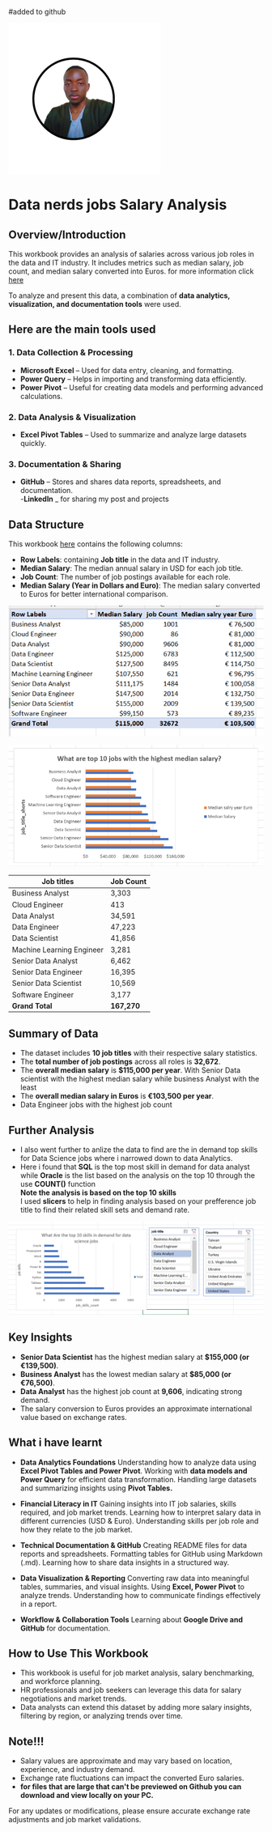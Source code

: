 #added to github  

![alt text](image.png)

#  Data nerds jobs Salary Analysis 
## Overview/Introduction

This workbook provides an analysis of salaries across various job roles in the data and IT industry. It includes metrics such as median salary, job count, and median salary converted into Euros.
for more information click   [here](/Job_Title_Shorts/Salary_Analyzed.xlsx)  

To analyze and present this data, a combination of **data analytics, visualization, and documentation tools** were used.  
## Here are the main tools used

### **1. Data Collection & Processing**  
- **Microsoft Excel** – Used for data entry, cleaning, and formatting.  
- **Power Query** – Helps in importing and transforming data efficiently.  
- **Power Pivot** – Useful for creating data models and performing advanced calculations.  
 

### **2. Data Analysis & Visualization**  
- **Excel Pivot Tables** – Used to summarize and analyze large datasets quickly.  

### **3. Documentation & Sharing**  

- **GitHub** – Stores and shares data reports, spreadsheets, and documentation.  
-**LinkedIn** _ for sharing my post and projects 

## Data Structure

This workbook [here](/Job_Title_Shorts/Salary_Analyzed.xlsx)  contains the following columns:

- **Row Labels**: containing **Job title**  in the data and IT industry.
- **Median Salary**: The median annual salary in USD for each job title.
- **Job Count**: The number of job postings available for each role.
- **Median Salary (Year in Dollars and Euro)**: The median salary converted to Euros for better international comparison.  

![alt text](image-4.png)

![alt text](image-5.png) 

|**Job titles**                | **Job Count** | 
|----------------------------|-----------
| Business Analyst          | 3,303      |            
| Cloud Engineer            | 413        | 
| Data Analyst              | 34,591     | 
| Data Engineer             | 47,223     | 
| Data Scientist            | 41,856     | 
| Machine Learning Engineer | 3,281      | 
| Senior Data Analyst       | 6,462      | 
| Senior Data Engineer      | 16,395     | 
| Senior Data Scientist     | 10,569     | 
| Software Engineer         | 3,177      | 
| **Grand Total**           |**167,270**   |  

## Summary of Data

- The dataset includes **10 job titles** with their respective salary statistics.
- The **total number of job postings** across all roles is **32,672**.
- The **overall median salary** is **\$115,000 per year**. With Senior Data scientist with the highest median salary while business Analyst with the least
- The **overall median salary in Euros** is **€103,500 per year**. 
- Data Engineer jobs with the highest job count 


## Further Analysis ##
- I also went further to anlize the data to find are the in demand top skills for Data Science jobs where i narrowed down to data Analytics.  
- Here i found that **SQL** is the top most skill in demand for data analyst while **Oracle** is the list based on the analysis on the top 10 through the use **COUNT()** function   
**Note the analysis is based on the top 10 skills**  
I used **slicers** to help in finding analysis based on your prefference job title to find their related skill sets and demand rate.

![alt text](image-2.png)

## Key Insights

- **Senior Data Scientist** has the highest median salary at **\$155,000 (or €139,500)**.
- **Business Analyst** has the lowest median salary at **\$85,000 (or €76,500)**.
- **Data Analyst** has the highest job count at **9,606**, indicating strong demand.
- The salary conversion to Euros provides an approximate international value based on exchange rates.  
## What i have learnt 
- **Data Analytics Foundations**
Understanding how to analyze data using **Excel Pivot Tables and Power Pivot**.
Working with **data models and Power Query** for efficient data transformation.
Handling large datasets and summarizing insights using **Pivot Tables.**

- **Financial Literacy in IT**
Gaining insights into IT job salaries, skills required, and job market trends.
Learning how to interpret salary data in different currencies (USD & Euro).
Understanding skills per job role and how they relate to the job market.
- **Technical Documentation & GitHub**
Creating README files for data reports and spreadsheets.
Formatting tables for GitHub using Markdown (.md).
Learning how to share data insights in a structured way.
- **Data Visualization & Reporting**
Converting raw data into meaningful tables, summaries, and visual insights.
Using **Excel, Power Pivot** to analyze trends.
Understanding how to communicate findings effectively in a report.
- **Workflow & Collaboration Tools**
Learning about **Google Drive and  GitHub** for documentation.

## How to Use This Workbook

- This workbook is useful for job market analysis, salary benchmarking, and workforce planning.
- HR professionals and job seekers can leverage this data for salary negotiations and market trends.
- Data analysts can extend this dataset by adding more salary insights, filtering by region, or analyzing trends over time.

## Note!!!

- Salary values are approximate and may vary based on location, experience, and industry demand.
- Exchange rate fluctuations can impact the converted Euro salaries.
- **for files that are large that can't be previewed on Github you can download and view locally on your PC.**

For any updates or modifications, please ensure accurate exchange rate adjustments and job market validations.



